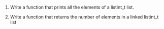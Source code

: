1. Write a function that prints all the elements of a listint_t list.

2. Write a function that returns the number of elements in a linked listint_t list
